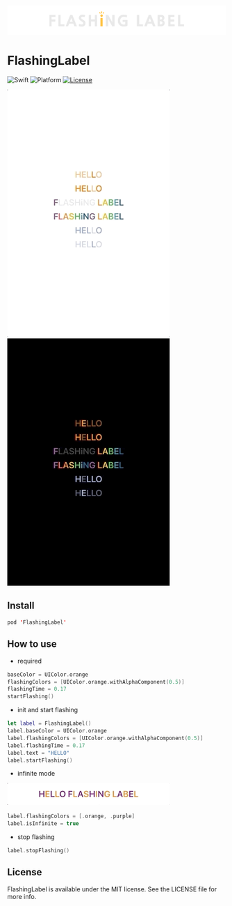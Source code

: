 _<p align="center">![flashinglabel_trans](https://github.com/dokgi88/dokgi88.github.io/blob/master/_images/FlashingLabel/flashinglabel_trans.png?raw=true)</p>_

# FlashingLabel

![Swift](https://img.shields.io/badge/Swift-5.0-FA7343.svg?&style=flat-square&logo=Swift&logoColor=white)
![Platform](https://img.shields.io/badge/Platform-iOS-000000.svg?&style=flat-square&logo=iOS&logoColor=white)
[![License](https://img.shields.io/badge/license-MIT-green.svg?&style=flat-square)](https://github.com/dokgi88/FlashingLabel/blob/master/LICENSE)

![flashinglabel_new_white.gif](https://github.com/dokgi88/dokgi88.github.io/blob/master/_images/FlashingLabel/flashinglabel_new_white.gif?raw=true)
![flashinglabel_new_black.gif](https://github.com/dokgi88/dokgi88.github.io/blob/master/_images/FlashingLabel/flashinglabel_new_black.gif?raw=true)

## Install

```swift
pod 'FlashingLabel'
```

## How to use

* required
```swift
baseColor = UIColor.orange
flashingColors = [UIColor.orange.withAlphaComponent(0.5)]
flashingTime = 0.17
startFlashing()
```

* init and start flashing
```swift
let label = FlashingLabel()
label.baseColor = UIColor.orange
label.flashingColors = [UIColor.orange.withAlphaComponent(0.5)]
label.flashingTime = 0.17
label.text = "HELLO"
label.startFlashing()
```

* infinite mode

![flashinglabel_infinite.gif](https://github.com/dokgi88/dokgi88.github.io/blob/master/_images/FlashingLabel/flashinglabel_infinite.gif?raw=true)
```swift
label.flashingColors = [.orange, .purple]
label.isInfinite = true
```

* stop flashing
```swift
label.stopFlashing()
```

## License

FlashingLabel is available under the MIT license. See the LICENSE file for more info.

